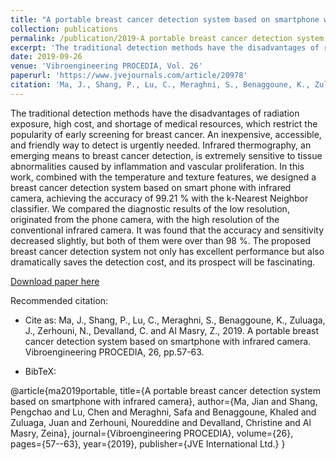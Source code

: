 ```yaml
---
title: "A portable breast cancer detection system based on smartphone with infrared camera"
collection: publications
permalink: /publication/2019-A portable breast cancer detection system based on smartphone with infrared camera
excerpt: 'The traditional detection methods have the disadvantages of radiation exposure, high cost, and shortage of medical resources, which restrict the popularity of early screening for breast cancer. An inexpensive, accessible, and friendly way to detect is urgently needed. Infrared thermography, an emerging means to breast cancer detection, is extremely sensitive to tissue abnormalities caused by inflammation and vascular proliferation. In this work, combined with the temperature and texture features, we designed a breast cancer detection system based on smart phone with infrared camera.'
date: 2019-09-26
venue: 'Vibroengineering PROCEDIA, Vol. 26'
paperurl: 'https://www.jvejournals.com/article/20978'
citation: 'Ma, J., Shang, P., Lu, C., Meraghni, S., Benaggoune, K., Zuluaga, J., Zerhouni, N., Devalland, C. and Al Masry, Z., 2019. A portable breast cancer detection system based on smartphone with infrared camera. Vibroengineering PROCEDIA, 26, pp.57-63.'
---
```


The traditional detection methods have the disadvantages of radiation exposure, high cost, and shortage of medical resources, which restrict the popularity of early screening for breast cancer. An inexpensive, accessible, and friendly way to detect is urgently needed. Infrared thermography, an emerging means to breast cancer detection, is extremely sensitive to tissue abnormalities caused by inflammation and vascular proliferation. In this work, combined with the temperature and texture features, we designed a breast cancer detection system based on smart phone with infrared camera, achieving the accuracy of 99.21 % with the k-Nearest Neighbor classifier. We compared the diagnostic results of the low resolution, originated from the phone camera, with the high resolution of the conventional infrared camera. It was found that the accuracy and sensitivity decreased slightly, but both of them were over than 98 %. The proposed breast cancer detection system not only has excellent performance but also dramatically saves the detection cost, and its prospect will be fascinating.


[Download paper here](https://github.com/JuanPZuluaga/JuanPZuluaga.github.io/blob/master/files/pdf/2019_A%20portable%20breast%20cancer%20detection_2019.pdf)

Recommended citation: 

- Cite as: Ma, J., Shang, P., Lu, C., Meraghni, S., Benaggoune, K., Zuluaga, J., Zerhouni, N., Devalland, C. and Al Masry, Z., 2019. A portable breast cancer detection system based on smartphone with infrared camera. Vibroengineering PROCEDIA, 26, pp.57-63.


- BibTeX:

@article{ma2019portable,
  title={A portable breast cancer detection system based on smartphone with infrared camera},
  author={Ma, Jian and Shang, Pengchao and Lu, Chen and Meraghni, Safa and Benaggoune, Khaled and Zuluaga, Juan and Zerhouni, Noureddine and Devalland, Christine and Al Masry, Zeina},
  journal={Vibroengineering PROCEDIA},
  volume={26},
  pages={57--63},
  year={2019},
  publisher={JVE International Ltd.}
}